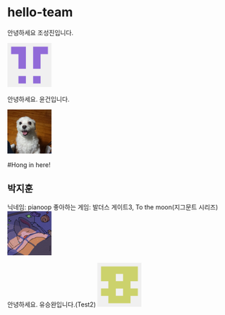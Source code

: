 # hello-team

안녕하세요 조성진입니다. 

<img src ="./Image/Profile_Jocastle.png" width ="100" height="100">

안녕하세요. 윤건입니다.

<img src="./Image/YoonGunProfile.jpg" width = "100" height = "100">

#Hong in here!

## 박지훈
닉네임: pianoop 
좋아하는 게임: 발더스 게이트3, To the moon(지그문트 시리즈)  
[<img src="./Image/Profile_Jihoon.png" width = "100" height = "100">](https://github.com/pianoop)  

안녕하세요. 유승완입니다.(Test2)
<img src="./Image/Profile_ysw4697.png" width = "100" height = "100">